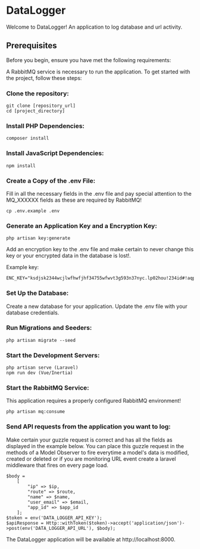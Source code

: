# DataLogger

Welcome to DataLogger! An application to log database and url activity.

## Prerequisites

Before you begin, ensure you have met the following requirements:

A RabbitMQ service is necessary to run the application.
To get started with the project, follow these steps:

### Clone the repository:

```
git clone [repository_url]
cd [project_directory]
```

### Install PHP Dependencies:

```
composer install
```

### Install JavaScript Dependencies:

```
npm install
```

### Create a Copy of the .env File:

Fill in all the necessary fields in the .env file and pay special attention
to the MQ_XXXXXX fields as these are required by RabbitMQ!

```
cp .env.example .env
```

### Generate an Application Key and a Encryption Key:

```
php artisan key:generate
```

Add an encryption key to the .env file and make certain to never change
this key or your encrypted data in the database is lost!.

Example key:

```
ENC_KEY="ksdjsk2344wcjlwfhwfjhf34755wfwvt3g593n37nyc.lp02hou!234id#!aqp"
```

### Set Up the Database:

Create a new database for your application.
Update the .env file with your database credentials.

### Run Migrations and Seeders:

```
php artisan migrate --seed
```

### Start the Development Servers:

```
php artisan serve (Laravel)
npm run dev (Vue/Inertia)
```

### Start the RabbitMQ Service:

This application requires a properly configured RabbitMQ environment!

```
php artisan mq:consume
```

### Send API requests from the application you want to log:

Make certain your guzzle request is correct and has all the fields as displayed
in the example below. You can place this guzzle request in the methods of a Model Observer to fire
everytime a model's data is modified, created or deleted or if you are monitoring URL event create a laravel middleware
that fires on every page load.

```
$body =
    [
        "ip" => $ip,
        "route" => $route,
        "name" => $name,
        "user_email" => $email,
        "app_id" => $app_id
    ];
$token = env('DATA_LOGGER_API_KEY');
$apiResponse = Http::withToken($token)->accept('application/json')->post(env('DATA_LOGGER_API_URL'), $body);
```

The DataLogger application will be available at http://localhost:8000.

